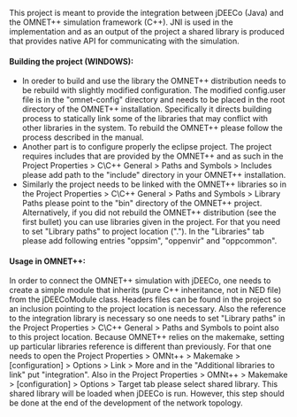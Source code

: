 This project is meant to provide the integration between jDEECo (Java) and the OMNET++ simulation framework (C++).
JNI is used in the implementation and as an output of the project a shared library is produced that provides native API for communicating with the simulation.

#### Building the project (WINDOWS):
* In oreder to build and use the library the OMNET++ distribution needs to be rebuild with slightly modified configuration. The modified config.user file is in the "omnet-config" directory and needs to be placed in the root directory of the OMNET++ installation. Specifically it directs building process to statically link some of the libraries that may conflict with other libraries in the system. To rebuild the OMNET++ please follow the process described in the manual.
* Another part is to configure properly the eclipse project. The project requires includes that are provided by the OMNET++ and as such in the Project Properties > C\C++ General > Paths and Symbols > Includes please add path to the "include" directory in your OMNET++ installation.
* Similarly the project needs to be linked with the OMNET++ libraries so in the Project Properties > C\C++ General > Paths and Symbols > Library Paths please point to the "bin" directory of the OMNET++ project. Alternatively, if you did not rebuild the OMNET++ distribution (see the first bullet) you can use libraries given in the project. For that you need to set "Library paths" to project location ("."). In the "Libraries" tab please add following entries "oppsim", "oppenvir" and "oppcommon".

#### Usage in OMNET++:
In order to connect the OMNET++ simulation with jDEECo, one needs to create a simple module that inherits (pure C++ inheritance, not in NED file) from the jDEECoModule class. Headers files can be found in the project so an inclusion pointing to the project location is necessary. Also the reference to the integration library is necessary so one needs to set "Library paths" in the Project Properties > C\C++ General > Paths and Symbols to point also to this project location.
Because OMNET++ relies on the makemake, setting up particular libraries reference is different than previously. For that one needs to open the Project Properties > OMNt++ > Makemake > [configuration] > Options > Link > More and in the "Additional libraries to link" put "integration". Also in the Project Properties > OMNt++ > Makemake > [configuration] > Options > Target tab please select shared library. This shared library will be loaded when jDEECo is run. However, this step should be done at the end of the development of the network topology.

